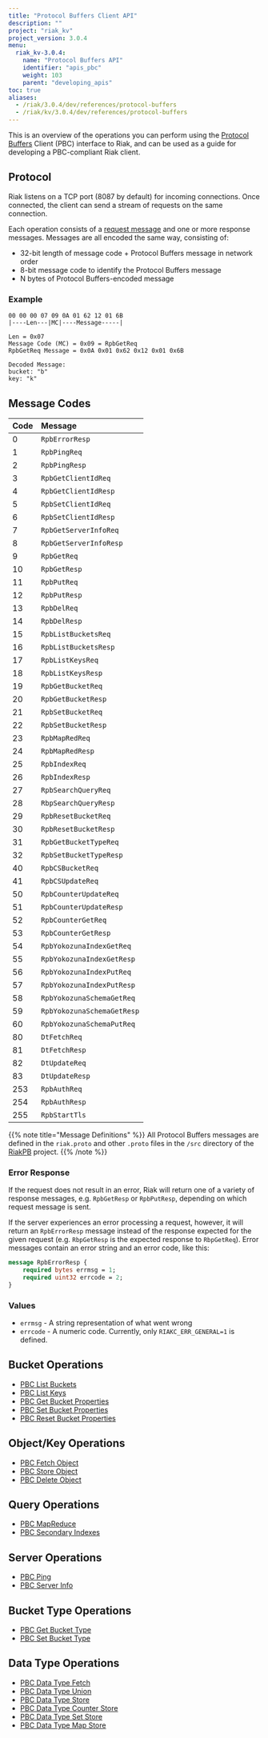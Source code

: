 ```yaml
---
title: "Protocol Buffers Client API"
description: ""
project: "riak_kv"
project_version: 3.0.4
menu:
  riak_kv-3.0.4:
    name: "Protocol Buffers API"
    identifier: "apis_pbc"
    weight: 103
    parent: "developing_apis"
toc: true
aliases:
  - /riak/3.0.4/dev/references/protocol-buffers
  - /riak/kv/3.0.4/dev/references/protocol-buffers
---
```


This is an overview of the operations you can perform using the
[Protocol Buffers](https://code.google.com/p/protobuf/) Client (PBC)
interface to Riak, and can be used as a guide for developing a
PBC-compliant Riak client.

## Protocol

Riak listens on a TCP port (8087 by default) for incoming connections.
Once connected, the client can send a stream of requests on the same
connection.

Each operation consists of a [request message](https://developers.google.com/protocol-buffers/docs/encoding) and one or more response messages. Messages are all encoded the same way, consisting of:

* 32-bit length of message code + Protocol Buffers message in network
  order
* 8-bit message code to identify the Protocol Buffers message
* N bytes of Protocol Buffers-encoded message

### Example

```
00 00 00 07 09 0A 01 62 12 01 6B
|----Len---|MC|----Message-----|

Len = 0x07
Message Code (MC) = 0x09 = RpbGetReq
RpbGetReq Message = 0x0A 0x01 0x62 0x12 0x01 0x6B

Decoded Message:
bucket: "b"
key: "k"
```

## Message Codes

Code | Message |
:----|:--------|
0 | `RpbErrorResp` |
1 | `RpbPingReq` |
2 | `RpbPingResp` |
3 | `RpbGetClientIdReq` |
4 | `RpbGetClientIdResp` |
5 | `RpbSetClientIdReq` |
6 | `RpbSetClientIdResp` |
7 | `RpbGetServerInfoReq` |
8 | `RpbGetServerInfoResp` |
9 | `RpbGetReq` |
10 | `RpbGetResp` |
11 | `RpbPutReq` |
12 | `RpbPutResp` |
13 | `RpbDelReq` |
14 | `RpbDelResp` |
15 | `RpbListBucketsReq` |
16 | `RpbListBucketsResp` |
17 | `RpbListKeysReq` |
18 | `RpbListKeysResp` |
19 | `RpbGetBucketReq` |
20 | `RpbGetBucketResp` |
21 | `RpbSetBucketReq` |
22 | `RpbSetBucketResp` |
23 | `RpbMapRedReq` |
24 | `RpbMapRedResp` |
25 | `RpbIndexReq` |
26 | `RpbIndexResp` |
27 | `RpbSearchQueryReq` |
28 | `RbpSearchQueryResp` |
29 | `RpbResetBucketReq` |
30 | `RpbResetBucketResp` |
31 | `RpbGetBucketTypeReq` |
32 | `RpbSetBucketTypeResp` |
40 | `RpbCSBucketReq` |
41 | `RpbCSUpdateReq` |
50 | `RpbCounterUpdateReq` |
51 | `RpbCounterUpdateResp` |
52 | `RpbCounterGetReq` |
53 | `RpbCounterGetResp` |
54 | `RpbYokozunaIndexGetReq` |
55 | `RpbYokozunaIndexGetResp` |
56 | `RpbYokozunaIndexPutReq` |
57 | `RpbYokozunaIndexPutResp` |
58 | `RpbYokozunaSchemaGetReq` |
59 | `RpbYokozunaSchemaGetResp` |
60 | `RpbYokozunaSchemaPutReq` |
80 | `DtFetchReq` |
81 | `DtFetchResp` |
82 | `DtUpdateReq` |
83 | `DtUpdateResp` |
253 | `RpbAuthReq` |
254 | `RpbAuthResp` |
255 | `RpbStartTls` |

{{% note title="Message Definitions" %}}
All Protocol Buffers messages are defined in the `riak.proto` and other
`.proto` files in the `/src` directory of the
<a href="https://github.com/basho/riak_pb">RiakPB</a> project.
{{% /note %}}

### Error Response

If the request does not result in an error, Riak will return one of a
variety of response messages, e.g. `RpbGetResp` or `RpbPutResp`,
depending on which request message is sent.

If the server experiences an error processing a request, however, it
will return an `RpbErrorResp` message instead of the response expected
for the given request (e.g. `RbpGetResp` is the expected response to
`RbpGetReq`). Error messages contain an error string and an error code,
like this:

```protobuf
message RpbErrorResp {
    required bytes errmsg = 1;
    required uint32 errcode = 2;
}
```

### Values

* `errmsg` - A string representation of what went wrong
* `errcode` - A numeric code. Currently, only `RIAKC_ERR_GENERAL=1`
  is defined.

## Bucket Operations

* [PBC List Buckets]({{<baseurl>}}riak/kv/3.0.4/developing/api/protocol-buffers/list-buckets)
* [PBC List Keys]({{<baseurl>}}riak/kv/3.0.4/developing/api/protocol-buffers/list-keys)
* [PBC Get Bucket Properties]({{<baseurl>}}riak/kv/3.0.4/developing/api/protocol-buffers/get-bucket-props)
* [PBC Set Bucket Properties]({{<baseurl>}}riak/kv/3.0.4/developing/api/protocol-buffers/set-bucket-props)
* [PBC Reset Bucket Properties]({{<baseurl>}}riak/kv/3.0.4/developing/api/protocol-buffers/reset-bucket-props)

## Object/Key Operations

* [PBC Fetch Object]({{<baseurl>}}riak/kv/3.0.4/developing/api/protocol-buffers/fetch-object)
* [PBC Store Object]({{<baseurl>}}riak/kv/3.0.4/developing/api/protocol-buffers/store-object)
* [PBC Delete Object]({{<baseurl>}}riak/kv/3.0.4/developing/api/protocol-buffers/delete-object)

## Query Operations

* [PBC MapReduce]({{<baseurl>}}riak/kv/3.0.4/developing/api/protocol-buffers/mapreduce)
* [PBC Secondary Indexes]({{<baseurl>}}riak/kv/3.0.4/developing/api/protocol-buffers/secondary-indexes)

## Server Operations

* [PBC Ping]({{<baseurl>}}riak/kv/3.0.4/developing/api/protocol-buffers/ping)
* [PBC Server Info]({{<baseurl>}}riak/kv/3.0.4/developing/api/protocol-buffers/server-info)

## Bucket Type Operations

* [PBC Get Bucket Type]({{<baseurl>}}riak/kv/3.0.4/developing/api/protocol-buffers/get-bucket-type)
* [PBC Set Bucket Type]({{<baseurl>}}riak/kv/3.0.4/developing/api/protocol-buffers/set-bucket-type)

## Data Type Operations

* [PBC Data Type Fetch]({{<baseurl>}}riak/kv/3.0.4/developing/api/protocol-buffers/dt-fetch)
* [PBC Data Type Union]({{<baseurl>}}riak/kv/3.0.4/developing/api/protocol-buffers/dt-union)
* [PBC Data Type Store]({{<baseurl>}}riak/kv/3.0.4/developing/api/protocol-buffers/dt-store)
* [PBC Data Type Counter Store]({{<baseurl>}}riak/kv/3.0.4/developing/api/protocol-buffers/dt-counter-store)
* [PBC Data Type Set Store]({{<baseurl>}}riak/kv/3.0.4/developing/api/protocol-buffers/dt-set-store)
* [PBC Data Type Map Store]({{<baseurl>}}riak/kv/3.0.4/developing/api/protocol-buffers/dt-map-store)




